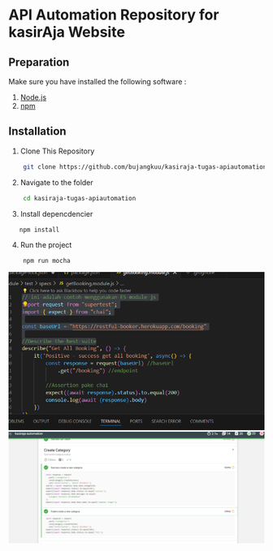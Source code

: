 
# API Automation Repository for kasirAja Website 
## Preparation

Make sure you have installed the following software :

1. [Node.js](https://nodejs.org/)
2. [npm](https://www.npmjs.com/)

## Installation

1. Clone This Repository
```bash
    git clone https://github.com/bujangkuu/kasiraja-tugas-apiautomation
```
2. Navigate to the folder
```bash
    cd kasiraja-tugas-apiautomation
```
3. Install depencdencier
```bash
   npm install
```
4. Run the project
``` bash 
    npm run mocha
```
![image1](https://github.com/bujangkuu/api-automation-sanber/blob/main/evidance/image1.png)
![image2](https://github.com/bujangkuu/kasiraja-tugas-apiautomation/blob/main/evidence/image2.png)